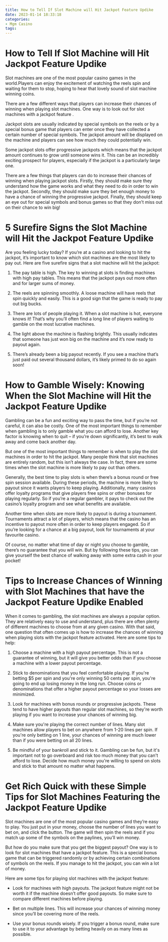 ```yaml
---
title: How to Tell If Slot Machine will Hit Jackpot Feature Updike 
date: 2023-01-14 18:33:18
categories:
- Mgm Casino
tags:
---
```



#  How to Tell If Slot Machine will Hit Jackpot Feature Updike 

Slot machines are one of the most popular casino games in the world.Players can enjoy the excitement of watching the reels spin and waiting for them to stop, hoping to hear that lovely sound of slot machine winning coins.

There are a few different ways that players can increase their chances of winning when playing slot machines. One way is to look out for slot machines with a jackpot feature .

Jackpot slots are usually indicated by special symbols on the reels or by a special bonus game that players can enter once they have collected a certain number of special symbols. The jackpot amount will be displayed on the machine and players can see how much they could potentially win.

Some jackpot slots offer progressive jackpots which means that the jackpot amount continues to grow until someone wins it. This can be an incredibly exciting prospect for players, especially if the jackpot is a particularly large one.

There are a few things that players can do to increase their chances of winning when playing jackpot slots. Firstly, they should make sure they understand how the game works and what they need to do in order to win the jackpot. Secondly, they should make sure they bet enough money to have a chance of winning the progressive jackpot. Finally, they should keep an eye out for special symbols and bonus games so that they don’t miss out on their chance to win big!

#  5 Surefire Signs the Slot Machine will Hit the Jackpot Feature Updike 

Are you feeling lucky today? If you’re at a casino and looking to hit the jackpot, it’s important to know which slot machines are the most likely to pay out. Here are five surefire signs that a slot machine will hit the jackpot:

1. The pay table is high. The key to winning at slots is finding machines with high pay tables. This means that the jackpot pays out more often and for larger sums of money.

2. The reels are spinning smoothly. A loose machine will have reels that spin quickly and easily. This is a good sign that the game is ready to pay out big bucks.

3. There are lots of people playing it. When a slot machine is hot, everyone knows it! That’s why you’ll often find a long line of players waiting to gamble on the most lucrative machines.

4. The light above the machine is flashing brightly. This usually indicates that someone has just won big on the machine and it’s now ready to payout again.

5. There’s already been a big payout recently. If you see a machine that’s just paid out several thousand dollars, it’s likely primed to do so again soon!

#  How to Gamble Wisely: Knowing When the Slot Machine will Hit the Jackpot Feature Updike 

Gambling can be a fun and exciting way to pass the time, but if you’re not careful, it can also be costly. One of the most important things to remember when gambling is to only gamble what you can afford to lose. Another key factor is knowing when to quit – if you’re down significantly, it’s best to walk away and come back another day.

But one of the most important things to remember is when to play the slot machines in order to hit the jackpot. Many people think that slot machines are entirely random, but this isn’t always the case. In fact, there are some times when the slot machine is more likely to pay out than others.

Generally, the best time to play slots is when there’s a bonus round or free spin session available. During these periods, the machine is more likely to payout since it wants players to keep playing. Additionally, many casinos offer loyalty programs that give players free spins or other bonuses for playing regularly. So if you’re a regular gambler, it pays to check out the casino’s loyalty program and see what benefits are available.

Another time when slots are more likely to payout is during a tournament. Tournaments attract a lot of players, which means that the casino has an incentive to payout more often in order to keep players engaged. So if you’re looking for a chance at a big payout, look for tournaments at your favourite casino.

Of course, no matter what time of day or night you choose to gamble, there’s no guarantee that you will win. But by following these tips, you can give yourself the best chance of walking away with some extra cash in your pocket!

#  Tips to Increase Chances of Winning with Slot Machines that have the Jackpot Feature Updike Enabled 

When it comes to gambling, the slot machines are always a popular option. They are relatively easy to use and understand, plus there are often plenty of different machines to choose from at any given casino. With that said, one question that often comes up is how to increase the chances of winning when playing slots with the jackpot feature activated. Here are some tips to help:

1. Choose a machine with a high payout percentage. This is not a guarantee of winning, but it will give you better odds than if you choose a machine with a lower payout percentage.

2. Stick to denominations that you feel comfortable playing. If you're betting $5 per spin and you're only winning 50 cents per spin, you're going to end up losing money in the long run. Choose coins or denominations that offer a higher payout percentage so your losses are minimized.

3. Look for machines with bonus rounds or progressive jackpots. These tend to have higher payouts than regular slot machines, so they're worth playing if you want to increase your chances of winning big.

4. Make sure you're playing the correct number of lines. Many slot machines allow players to bet on anywhere from 1-20 lines per spin. If you're only betting on 1 line, your chances of winning are much lower than if you were betting on all 20 lines.

5. Be mindful of your bankroll and stick to it. Gambling can be fun, but it's important not to go overboard and risk too much money that you can't afford to lose. Decide how much money you're willing to spend on slots and stick to that amount no matter what happens.

#  Get Rich Quick with these Simple Tips for Slot Machines Featuring the Jackpot Feature Updike

Slot machines are one of the most popular casino games and they’re easy to play. You just put in your money, choose the number of lines you want to bet on, and click the button. The game will then spin the reels and if you match up some of the symbols on the paylines, you’ll win money.

But how do you make sure that you get the biggest payout? One way is to look for slot machines that have a jackpot feature. This is a special bonus game that can be triggered randomly or by achieving certain combinations of symbols on the reels. If you manage to hit the jackpot, you can win a lot of money.

Here are some tips for playing slot machines with the jackpot feature:

- Look for machines with high payouts. The jackpot feature might not be worth it if the machine doesn’t offer good payouts. So make sure to compare different machines before playing.

- Bet on multiple lines. This will increase your chances of winning money since you’ll be covering more of the reels.

- Use your bonus rounds wisely. If you trigger a bonus round, make sure to use it to your advantage by betting heavily on as many lines as possible.
